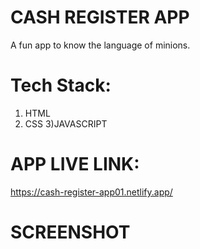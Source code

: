 # CASH REGISTER APP
A fun app to know the language of minions.

# Tech Stack:
1) HTML
2) CSS
3)JAVASCRIPT

# APP LIVE LINK:
https://cash-register-app01.netlify.app/
# SCREENSHOT


